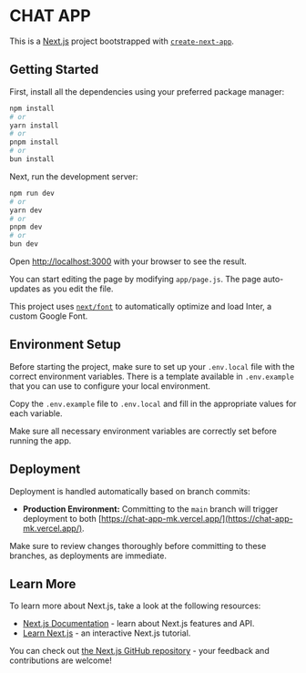 # CHAT APP

This is a [Next.js](https://nextjs.org/) project bootstrapped with [`create-next-app`](https://github.com/vercel/next.js/tree/canary/packages/create-next-app).

## Getting Started

First, install all the dependencies using your preferred package manager:

```bash
npm install
# or
yarn install
# or
pnpm install
# or
bun install
```

Next, run the development server:

```bash
npm run dev
# or
yarn dev
# or
pnpm dev
# or
bun dev
```

Open [http://localhost:3000](http://localhost:3000) with your browser to see the result.

You can start editing the page by modifying `app/page.js`. The page auto-updates as you edit the file.

This project uses [`next/font`](https://nextjs.org/docs/basic-features/font-optimization) to automatically optimize and load Inter, a custom Google Font.

## Environment Setup

Before starting the project, make sure to set up your `.env.local` file with the correct environment variables. There is a template available in `.env.example` that you can use to configure your local environment.

Copy the `.env.example` file to `.env.local` and fill in the appropriate values for each variable.

Make sure all necessary environment variables are correctly set before running the app.

## Deployment

Deployment is handled automatically based on branch commits:

- **Production Environment:** Committing to the `main` branch will trigger deployment to both [https://chat-app-mk.vercel.app/](https://chat-app-mk.vercel.app/).

Make sure to review changes thoroughly before committing to these branches, as deployments are immediate.

## Learn More

To learn more about Next.js, take a look at the following resources:

- [Next.js Documentation](https://nextjs.org/docs) - learn about Next.js features and API.
- [Learn Next.js](https://nextjs.org/learn) - an interactive Next.js tutorial.

You can check out [the Next.js GitHub repository](https://github.com/vercel/next.js/) - your feedback and contributions are welcome!

